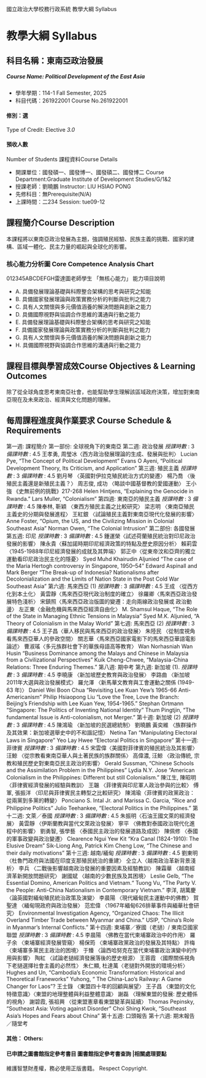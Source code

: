 國立政治大學校務行政系統 教學大綱 Syllabus
# 教學大綱 Syllabus
##  科目名稱：東南亞政治發展
#####  Course Name: Political Development of the East Asia
  * 學年學期：114-1 Fall Semester, 2025 
  * 科目代碼：261922001 Course No.261922001
#### 修別：選
Type of Credit: Elective 
_3.0_
#### 預收人數
Number of Students
課程資料Course Details
  * 開課單位：國發碩一、國發博一、國發碩二、國發博二 Course Department:Graduate Institute of Development Studies/G/1&2 
  * 授課老師：劉曉鵬 Instructor: LIU HSIAO PONG 
  * 先修科目：無Prerequisite(N/A)
  * 上課時間：二234 Session: tue09-12
##  課程簡介Course Description
本課程將以東南亞政治發展為主題，強調殖民經驗、民族主義的挑戰、國家的建構、區域一體化、民主力量的崛起與全球化的影響。
###  核心能力分析圖 Core Competence Analysis Chart
012345ABCDEFGH雷達圖老師學生
「無核心能力」 
能力項目說明
  * A. 具備發展理論基礎與科際整合架構的思考與研究之知能
  * B. 具備國家發展理論與政策實務分析的判斷與批判之能力
  * C. 具有人文關懷與多元價值涵養的解決問題與創新之能力
  * D. 具備國際視野與協調合作思維的溝通與行動之能力
  * E. 具備發展理論基礎與科際整合架構的思考與研究之知能
  * F. 具備國家發展理論與政策實務分析的判斷與批判之能力
  * G. 具有人文關懷與多元價值涵養的解決問題與創新之能力
  * H. 具備國際視野與協調合作思維的溝通與行動之能力
##  課程目標與學習成效Course Objectives & Learning Outcomes 
除了從全球角度思考東南亞社會，也能幫助學生理解該區域政府決策，增加對東南亞現在及未來政治、經濟與文化問題的理解。
##  每周課程進度與作業要求 Course Schedule & Requirements
第一週: 課程簡介
第一部份: 全球視角下的東南亞
第二週: 政治發展
_授課時數_ : 3 _備課時數_ : 4.5
王孝勇, 周瑩冰〈西方政治發展理論的生成、發展與批判〉
Lucian Pye, “The Concept of Political Development”
Evans O Ayeni, “Political Development Theory, Its Criticism, and Application”
第三週: 殖民主義
_授課時數_ : 3 _備課時數_ : 4.5
劉月琴 〈英國對伊拉克殖民統治方式的變遷〉
楊乃喬 〈後殖民主義還是新殖民主義？〉
周志俊, 成功 〈略談中國基督教的愛國運動〉
王小強 《史無前例的挑戰》217-268
Helen Hintjens, “Explaining the Genocide in Rwanda.” 
Lars Muller, “Colonialism” 
第四週: 東南亞的殖民主義 
_授課時數_ : 3 _備課時數_ : 4.5
陳奉林, 靳穎 〈東西方殖民主義之比較研究〉
梁志明 〈東南亞殖民主義史的分期與發展進程〉
王紅銀 〈試論殖民主義對東南亞現代化發展的影響〉
Anne Foster, “Opium, the US, and the Civilizing Mission in Colonial Southeast Asia”
Norman Owen, “The Colonial Intrusion”
第二部份: 各國發展
第五週: 印尼
_授課時數_ : 3 _備課時數_ : 4.5
鍾運榮〈試述荷蘭殖民統治對印尼政治發展的影響〉
陳永貴〈蘇加諾時期印尼經濟政策的特點及歷史原因分析〉
賴莉雲〈1945-1988年印尼經濟發展的成就及其弊端〉
郭正中〈從東帝汶和亞齊的獨立運動看印尼政治民主化的隱憂〉
Syed Muhd Khairudin Aljunied “The case of the Maria Hertogh controversy in Singapore, 1950–54” 
Edward Aspinall and Mark Berger “The Break-up of Indonesia? Nationalisms after Decolonialization and the Limits of Nation State in the Post Cold War Southeast Asia”
第六週: 馬來西亞 (1)
_授課時數_ : 3 _備課時數_ : 4.5
王成 〈從西方化到本土化〉
黃雲靜〈馬來西亞現代政治制度的確立〉
徐羅卿〈馬來西亞政治發展特色淺析〉
宋鎮照〈馬來西亞政治版圖的變遷：走向兩線政治發展或 政治動盪〉
左正東〈金融危機與馬來西亞經濟自由化〉
M. Shamsul Haque, “The Role of the State in Managing Ethnic Tensions in Malaysia”
Syed M.K. Aljunied, “A Theory of Colonialism in the Malay World”
第七週: 馬來西亞 (2)
_授課時數_ : 3 _備課時數_ : 4.5
王子昌〈華人移民與馬來西亞的政治發展〉
朱陸民 〈從制度視角看馬來西亞華人的參政空間〉
關志華〈馬來西亞國家電影下的馬來西亞華語電影論述〉
曹淑瑤〈多元族群社會下的華族母語高等教育〉
Wan Norhasniah Wan Husin “Business Dominance among the Malays and Chinese in Malaysia from a Civilizational Perspectives”
Kuik Cheng-Chwee, “Malaysia-China Relations: Three Enduring Themes.”
第八週: 期中考
第九週: 新加坡 (1).
_授課時數_ : 3 _備課時數_ : 4.5
李曉康 〈新加坡歷史教育與政治發展〉
李路曲 〈新加坡2011年大選與政治發展模式〉
羅允澤 〈新馬華文教育與工會運動之關係 (1949-63 年)〉
Daniel Wei Boon Chua “Revisiting Lee Kuan Yew’s 1965-66 Anti-Americanism”
Philip Hsiaopong Liu “Love the Tree, Love the Branch: Beijing’s Friendship with Lee Kuan Yew, 1954-1965.”
Stephan Ortmann “Singapore: The Politics of Inventing National Identity”
Thum Pingtjin, “The fundamental Issue is Anti-colonialism, not Merger.”
第十週: 新加坡 (2)
_授課時數_ : 3 _備課時數_ : 4.5
陳鴻瑜 〈新加坡的民選總統制〉
劉曉鵬 黃奕維 〈族群操作及其效果：新加坡選舉史中的不和諧記憶〉
Netina Tan “Manipulating Electoral Laws in Singapore” 
Yeo Lay Hwee “Electoral Politics in Singapore”
第十一週: 菲律賓
_授課時數_ : 3 _備課時數_ : 4.5
宋雲偉〈美國對菲律賓的殖民統治及其影響〉
汪鯨 〈從宗教看東南亞華人與土著民族的族群關係〉
高偉濃, 汪鯨 〈政治傳統, 宗教和殖民歷史對東南亞民主政治的影響〉
Gerald Sussman, “Chinese Schools and the Assimilation Problem in the Philippines” 
Lydia N.Y. Jose “American Colonialism in the Philippines: Different but still Colonialism.”
陳江生, 陳昭明 〈菲律賓經濟發展的經驗與教訓〉
王韞 〈菲律賓與印尼軍人政治參與的比較〉
傅軍, 張振洋 〈印尼與菲律賓民主轉型之比較研究〉
陳鴻瑜〈菲律賓的政黨政治：從兩黨到多黨的轉變〉
Ponciano S. Intal Jr. and Marissa C. Garcia, “Rice and Philippine Politics”
Julio Teehankee, “Electoral Politics in the Philippines.”
第十二週: 文萊／泰國
_授課時數_ : 3 _備課時數_ : 4.5
朱振明〈石油王國文萊的經濟發展〉
黃雲靜 〈伊斯蘭教與當代文萊政治發展〉
寧平 〈佛教對泰國政治現代化進程中的影響〉
劉勇智, 張學藝 〈泰國民主政治的發展道路及成因〉
陳佩修 〈泰國的軍事政變與政治變遷〉
Clearence Ngui Yew Kit “Kra Canal (1824-1910): The Elusive Dream”
Sik-Liong Ang, Patrick Kim Cheng Low, “The Chinese and their daily motivations”
第十三週: 越南/緬甸
_授課時數_ : 3 _備課時數_ : 4.5
劉東明 〈杜魯門政府與法國在印度支那殖民統治的重建〉
仝立人〈越南政治革新背景淺析〉
李兵 〈二戰後影響越南政治發展的重要因素及經驗教訓〉
陳霜華 〈越南經濟革新開放問題研究〉
謝國斌 〈越南的少數民族及其困境〉
Leslie Gelb, “The Essential Domino, American Politics and Vietnam.“
Tuong Vu, “The Party V. the People: Anti-China Nationalism in Contemporary Vietnam.”
李洋, 胡萬慶 〈論英國對緬甸殖民統治政策及演變〉
李晨陽 〈現代緬甸民主運動中的佛教〉
賀聖達 〈緬甸現政府與政治發展〉
范宏偉 〈1967年緬甸626排華事件與緬華社會研究〉
Environmental Investigation Agency, “Organized Chaos: The Illicit Overland Timber Trade between Myanmar and China.” 
USIP, “China’s Role in Myanmar’s Internal Conflicts.”
第十四週: 柬埔寨／寮國（老撾）/ 東南亞國家聯盟
_授課時數_ : 3 _備課時數_ : 4.5
李晨陽 〈佛教在當代柬埔寨政治中的作用〉
羅子余 〈柬埔寨經濟發展管窺〉
楊保筠 〈柬埔寨政黨政治的發展及其特點〉
許梅 〈柬埔寨多黨民主政治的困境〉
于臻 〈論西哈努克在當代柬埔寨政治演變中的作用與影響〉
陶紅 〈試論老撾經濟發展落後的歷史根源〉
王蓉霞 〈國際關係視角下老撾選擇社會主義的必然性〉
朱仁顯, 杜達萬〈老撾對外開放的環境分析〉
Hughes and Un, “Cambodia’s Economic Transformation: Historical and Theoretical Franeworks” 
Yuhong, “ The China-Lao’s Railway: A Game Changer for Laos”?
王士錄 〈東盟四十年的回顧與展望〉
王子昌 〈東盟的文化特徵意識〉〈東盟的地理整體與利益整體意識〉
謝磊 〈理解東盟的發展: 歷史體係的視角〉
謝碧霞, 張祖興 〈從東盟憲章看東盟變革與延續〉
Thomas Pepinsky, “Southeast Asia: Voting against Disorder” 
Choi Shing Kwok, “Southeast Asia’s Hopes and Fears about China”
第十五週: 口頭報告
第十六週: 期末報告／隨堂考
####  其他： Others:
####  已申請之圖書館指定參考書目  圖書館指定參考書查詢 |相關處理要點
維護智慧財產權，務必使用正版書籍。 Respect Copyright.